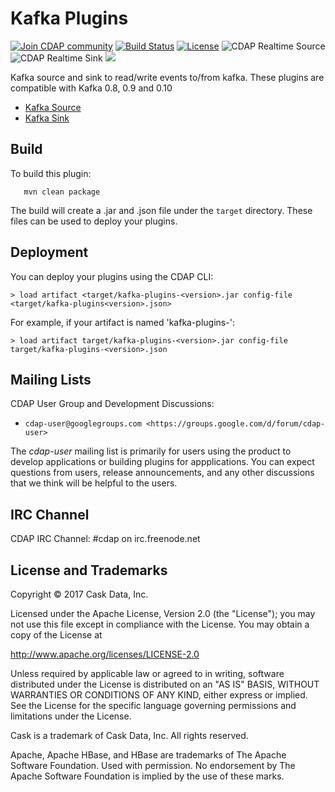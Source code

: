 Kafka Plugins
=============

<a href="https://cdap-users.herokuapp.com/"><img alt="Join CDAP community" src="https://cdap-users.herokuapp.com/badge.svg?t=kafka-plugins"/></a> [![Build Status](https://travis-ci.org/hydrator/kafka-plugins.svg?branch=master)](https://travis-ci.org/hydrator/kafka-plugins) [![License](https://img.shields.io/badge/License-Apache%202.0-blue.svg)](https://opensource.org/licenses/Apache-2.0) <img alt="CDAP Realtime Source" src="https://cdap-users.herokuapp.com/assets/cdap-realtime-source.svg"/> []() <img alt="CDAP Realtime Sink" src="https://cdap-users.herokuapp.com/assets/cdap-realtime-sink.svg"/> []() <img src="https://cdap-users.herokuapp.com/assets/cm-available.svg"/>

Kafka source and sink to read/write events to/from kafka. These plugins are compatible with Kafka 0.8, 0.9 and 0.10

* [Kafka Source](docs/KAFKASOURCE.md)
* [Kafka Sink](docs/KAFKAWRITER-SINK.md)

Build
-----
To build this plugin:

```
   mvn clean package
```    

The build will create a .jar and .json file under the ``target`` directory.
These files can be used to deploy your plugins.

Deployment
----------
You can deploy your plugins using the CDAP CLI:

    > load artifact <target/kafka-plugins-<version>.jar config-file <target/kafka-plugins<version>.json>

For example, if your artifact is named 'kafka-plugins-<version>':

    > load artifact target/kafka-plugins-<version>.jar config-file target/kafka-plugins-<version>.json
    
## Mailing Lists

CDAP User Group and Development Discussions:

* `cdap-user@googlegroups.com <https://groups.google.com/d/forum/cdap-user>`

The *cdap-user* mailing list is primarily for users using the product to develop
applications or building plugins for appplications. You can expect questions from 
users, release announcements, and any other discussions that we think will be helpful 
to the users.

## IRC Channel

CDAP IRC Channel: #cdap on irc.freenode.net


## License and Trademarks

Copyright © 2017 Cask Data, Inc.

Licensed under the Apache License, Version 2.0 (the "License"); you may not use this file except
in compliance with the License. You may obtain a copy of the License at

http://www.apache.org/licenses/LICENSE-2.0

Unless required by applicable law or agreed to in writing, software distributed under the 
License is distributed on an "AS IS" BASIS, WITHOUT WARRANTIES OR CONDITIONS OF ANY KIND, 
either express or implied. See the License for the specific language governing permissions 
and limitations under the License.

Cask is a trademark of Cask Data, Inc. All rights reserved.

Apache, Apache HBase, and HBase are trademarks of The Apache Software Foundation. Used with
permission. No endorsement by The Apache Software Foundation is implied by the use of these marks.  
